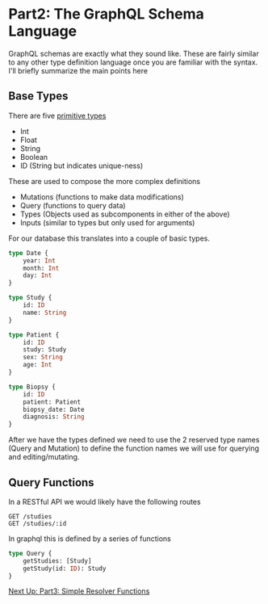 # Part2: The GraphQL Schema Language

GraphQL schemas are exactly what they sound like. These are fairly similar to any other type definition
language once you are familiar with the syntax. I'll briefly summarize the main points here

## Base Types

There are five [primitive types](https://www.apollographql.com/docs/apollo-server/schema/schema/#scalar-types)

- Int
- Float
- String
- Boolean
- ID (String but indicates unique-ness)

These are used to compose the more complex definitions

- Mutations (functions to make data modifications)
- Query (functions to query data)
- Types (Objects used as subcomponents in either of the above)
- Inputs (similar to types but only used for arguments)

For our database this translates into a couple of basic types.

```graphql
type Date {
    year: Int
    month: Int
    day: Int
}

type Study {
    id: ID
    name: String
}

type Patient {
    id: ID
    study: Study
    sex: String
    age: Int
}

type Biopsy {
    id: ID
    patient: Patient
    biopsy_date: Date
    diagnosis: String
}
```

After we have the types defined we need to use the 2 reserved type names (Query and Mutation) to define
the function names we will use for querying and editing/mutating.

## Query Functions

In a RESTful API we would likely have the following routes

```
GET /studies
GET /studies/:id
```

In graphql this is defined by a series of functions

```graphql
type Query {
    getStudies: [Study]
    getStudy(id: ID): Study
}
```

[Next Up: Part3: Simple Resolver Functions](resolvers1.md)


